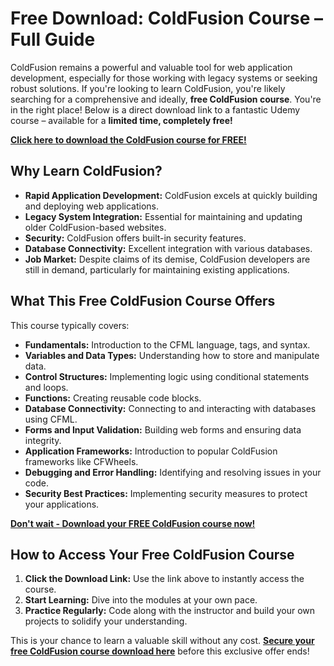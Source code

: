 # Free Download: ColdFusion Course – Full Guide

ColdFusion remains a powerful and valuable tool for web application development, especially for those working with legacy systems or seeking robust solutions. If you're looking to learn ColdFusion, you're likely searching for a comprehensive and ideally, **free ColdFusion course**. You're in the right place! Below is a direct download link to a fantastic Udemy course – available for a **limited time, completely free!**

[**Click here to download the ColdFusion course for FREE!**](https://udemywork.com/coldfusion-course)

## Why Learn ColdFusion?

*   **Rapid Application Development:** ColdFusion excels at quickly building and deploying web applications.
*   **Legacy System Integration:** Essential for maintaining and updating older ColdFusion-based websites.
*   **Security:** ColdFusion offers built-in security features.
*   **Database Connectivity:** Excellent integration with various databases.
*   **Job Market:** Despite claims of its demise, ColdFusion developers are still in demand, particularly for maintaining existing applications.

## What This Free ColdFusion Course Offers

This course typically covers:

*   **Fundamentals:** Introduction to the CFML language, tags, and syntax.
*   **Variables and Data Types:** Understanding how to store and manipulate data.
*   **Control Structures:** Implementing logic using conditional statements and loops.
*   **Functions:** Creating reusable code blocks.
*   **Database Connectivity:** Connecting to and interacting with databases using CFML.
*   **Forms and Input Validation:** Building web forms and ensuring data integrity.
*   **Application Frameworks:** Introduction to popular ColdFusion frameworks like CFWheels.
*   **Debugging and Error Handling:** Identifying and resolving issues in your code.
*   **Security Best Practices:** Implementing security measures to protect your applications.

[**Don't wait - Download your FREE ColdFusion course now!**](https://udemywork.com/coldfusion-course)

## How to Access Your Free ColdFusion Course

1.  **Click the Download Link:** Use the link above to instantly access the course.
2.  **Start Learning:** Dive into the modules at your own pace.
3.  **Practice Regularly:** Code along with the instructor and build your own projects to solidify your understanding.

This is your chance to learn a valuable skill without any cost. **[Secure your free ColdFusion course download here](https://udemywork.com/coldfusion-course)** before this exclusive offer ends!
